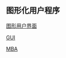 ## 图形化用户程序

[图形用户界面](https://zh.wikipedia.org/wiki/%E5%9B%BE%E5%BD%A2%E7%94%A8%E6%88%B7%E7%95%8C%E9%9D%A2)

[GUI](https://baike.baidu.com/item/GUI)

[MBA](http://wiki.mbalib.com/wiki/GUI)